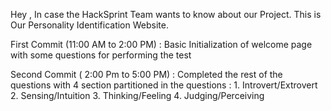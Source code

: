 Hey , In case the HackSprint Team wants to know about our Project. This is Our Personality Identification Website. 

First Commit (11:00 AM to 2:00 PM) : Basic Initialization of welcome page with some questions for performing the test

Second Commit ( 2:00 Pm to 5:00 PM) : Completed the rest of the questions with 4 section partitioned in the questions :
                                        1. Introvert/Extrovert
                                        2. Sensing/Intuition
                                        3. Thinking/Feeling
                                        4. Judging/Perceiving 

                                      
